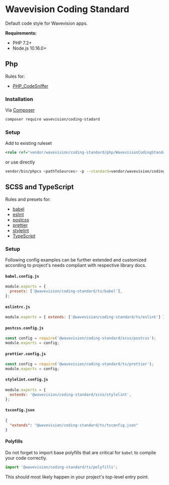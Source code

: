 # Wavevision Coding Standard

Default code style for Wavevision apps.

**Requirements:**

- PHP 7.2+
- Node.js 10.16.0+

## Php

Rules for:

- [PHP_CodeSniffer](https://github.com/squizlabs/PHP_CodeSniffer)

### Installation

Via [Composer](https://getcomposer.org/)

```bash
composer require wavevision/coding-stadard
```

### Setup

Add to existing ruleset

```xml
<rule ref="vendor/wavevision/coding-standard/php/WavevisionCodingStandard/ruleset.xml"/>
```

or use directly

```bash
vendor/bin/phpcs <pathToSources> -p --standard=vendor/wavevision/coding-standard/php/WavevisionCodingStandard/ruleset.xml
```

## SCSS and TypeScript

Rules and presets for:

- [babel](https://github.com/babel/babel)
- [eslint](https://github.com/eslint/eslint)
- [postcss](https://github.com/postcss/postcss)
- [prettier](https://github.com/prettier/prettier)
- [stylelint](https://github.com/stylelint/stylelint)
- [TypeScript](https://github.com/microsoft/TypeScript)

### Setup

Following config examples can be further extended and customized according to project's needs compliant with respective library docs.

#### `babel.config.js`

```javascript
module.exports = {
  presets: ['@wavevision/coding-standard/ts/babel'],
};
```

#### `eslintrc.js`

```javascript
module.exports = { extends: ['@wavevision/coding-standard/ts/eslint'] };
```

#### `postcss.config.js`

```javascript
const config = require('@wavevision/coding-standard/scss/postcss');
module.exports = config;
```

#### `prettier.config.js`

```javascript
const config = require('@wavevision/coding-standard/ts/prettier');
module.exports = config;
```

#### `stylelint.config.js`

```javascript
module.exports = {
  extends: '@wavevision/coding-standard/scss/stylelint',
};
```

#### `tsconfig.json`

```json
{
  "extends": "@wavevision/coding-standard/ts/tsconfig.json"
}
```

#### Polyfills

Do not forget to import base polyfills that are critical for `babel` to compile your code correctly.

```typescript
import '@wavevision/coding-standard/ts/polyfills';
```

This should most likely happen in your project's top-level entry point.

